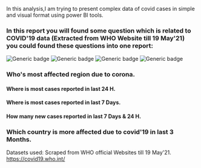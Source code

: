 In this analysis,I am trying to present complex data of covid cases in simple and visual format using power BI tools.
### In this report you will found some question which is related to COVID'19 data (Extracted from WHO Website till 19 May'21) you could found these questions into one report:

![Generic badge](https://img.shields.io/badge/COVID-19-orange.svg)                ![Generic badge](https://img.shields.io/badge/Power-BI-green.svg)           ![Generic badge](https://img.shields.io/badge/Analysis-v1-orange.svg)                               ![Generic badge](https://img.shields.io/badge/Analysis-May21-orange.svg)

 ### Who's most affected region due to corona.
 #### Where is most cases reported in last 24 H. 
 #### Where is most cases reported in last 7 Days. 
 #### How many new cases reported in last 7 Days & 24 H.
 ### Which country is more affected due to covid'19 in last 3 Months. 

Datasets used: Scraped from WHO official Websites till 19 May'21.
https://covid19.who.int/

